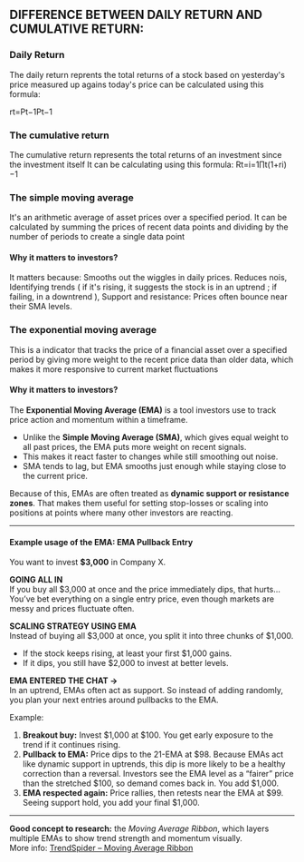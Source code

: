 ## DIFFERENCE BETWEEN DAILY RETURN AND CUMULATIVE RETURN:

### Daily Return

The daily return reprents the total returns of a stock based on yesterday's price
measured up agains today's price
can be calculated using this formula:

rt​=Pt−1​Pt​​−1

### The cumulative return

The cumulative return represents the total returns of an investment since the investment itself
It can be calculating using this formula:
Rt​=i=1∏t​(1+ri​)−1

### The simple moving average

It's an arithmetic average of asset prices over a specified period.
It can be calculated by summing the prices of recent data points and
dividing by the number of periods to create a single data point

#### Why it matters to investors?

It matters because:
Smooths out the wiggles in daily prices.
Reduces nois, Identifying trends ( if it's rising, it suggests the stock is in an uptrend
; if failing, in a downtrend ), Support and resistance: Prices often bounce near their SMA levels.

### The exponential moving average

This is a indicator that tracks the price of a financial asset over a specified period
by giving more weight to the recent price data than older data, which makes it more responsive
to current market fluctuations

#### Why it matters to investors?

The **Exponential Moving Average (EMA)** is a tool investors use to track price action and momentum within a timeframe.

- Unlike the **Simple Moving Average (SMA)**, which gives equal weight to all past prices, the EMA puts more weight on recent signals.
- This makes it react faster to changes while still smoothing out noise.
- SMA tends to lag, but EMA smooths just enough while staying close to the current price.

Because of this, EMAs are often treated as **dynamic support or resistance zones**. That makes them useful for setting stop-losses or scaling into positions at points where many other investors are reacting.

---

#### Example usage of the EMA: EMA Pullback Entry

You want to invest **$3,000** in Company X.

**GOING ALL IN**  
If you buy all $3,000 at once and the price immediately dips, that hurts…  
You’ve bet everything on a single entry price, even though markets are messy and prices fluctuate often.

**SCALING STRATEGY USING EMA**  
Instead of buying all $3,000 at once, you split it into three chunks of $1,000.

- If the stock keeps rising, at least your first $1,000 gains.
- If it dips, you still have $2,000 to invest at better levels.

**EMA ENTERED THE CHAT →**  
In an uptrend, EMAs often act as support. So instead of adding randomly, you plan your next entries around pullbacks to the EMA.

Example:

1. **Breakout buy:** Invest $1,000 at $100. You get early exposure to the trend if it continues rising.
2. **Pullback to EMA:** Price dips to the 21-EMA at $98. Because EMAs act like dynamic support in uptrends, this dip is more likely to be a healthy correction than a reversal. Investors see the EMA level as a “fairer” price than the stretched $100, so demand comes back in. You add $1,000.
3. **EMA respected again:** Price rallies, then retests near the EMA at $99. Seeing support hold, you add your final $1,000.

---

**Good concept to research:** the _Moving Average Ribbon_, which layers multiple EMAs to show trend strength and momentum visually.  
More info: [TrendSpider – Moving Average Ribbon](https://trendspider.com/learning-center/what-is-a-moving-average-ribbon/)
